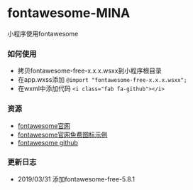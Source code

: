 # fontawesome-MINA
小程序使用fontawesome

### 如何使用
- 拷贝fontawesome-free-x.x.x.wsxx到小程序根目录
- 在app.wxss添加 ```@import "fontawesome-free-x.x.x.wsxx";```
- 在wxml中添加代码 ```<i class="fab fa-github"></i>```

### 资源
- [fontawesome官网](https://fontawesome.com)
- [fontawesome官网免费图标示例](https://fontawesome.com/icons?d=gallery&m=free)
- [fontawesome github](https://github.com/FortAwesome/Font-Awesome)

### 更新日志
- 2019/03/31 添加fontawesome-free-5.8.1
